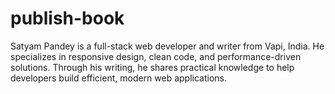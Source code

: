 # publish-book
Satyam Pandey is a full-stack web developer and writer from Vapi, India. He specializes in responsive design, clean code, and performance-driven solutions. Through his writing, he shares practical knowledge to help developers build efficient, modern web applications.
